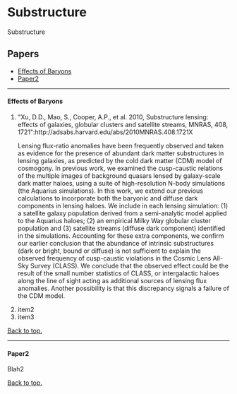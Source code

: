 # <a name="top"></a>Substructure
Substructure

## Papers

* [Effects of Baryons](#baryons)
* [Paper2](#paper2)

----------------------------------------------------------------------
#### <a name="baryons"></a>Effects of Baryons

<ol>
<li> "Xu, D.D., Mao, S., Cooper, A.P., et al. 2010, Substructure lensing: effects of galaxies, globular clusters and satellite streams, MNRAS, 408, 1721":http://adsabs.harvard.edu/abs/2010MNRAS.408.1721X

Lensing flux-ratio anomalies have been frequently observed and taken
as evidence for the presence of abundant dark matter substructures in
lensing galaxies, as predicted by the cold dark matter (CDM) model of
cosmogony. In previous work, we examined the cusp-caustic relations of
the multiple images of background quasars lensed by galaxy-scale dark
matter haloes, using a suite of high-resolution N-body simulations
(the Aquarius simulations). In this work, we extend our previous
calculations to incorporate both the baryonic and diffuse dark
components in lensing haloes. We include in each lensing simulation:
(1) a satellite galaxy population derived from a semi-analytic model
applied to the Aquarius haloes; (2) an empirical Milky Way globular
cluster population and (3) satellite streams (diffuse dark component)
identified in the simulations. Accounting for these extra components,
we confirm our earlier conclusion that the abundance of intrinsic
substructures (dark or bright, bound or diffuse) is not sufficient to
explain the observed frequency of cusp-caustic violations in the
Cosmic Lens All-Sky Survey (CLASS). We conclude that the observed
effect could be the result of the small number statistics of CLASS, or
intergalactic haloes along the line of sight acting as additional
sources of lensing flux anomalies. Another possibility is that this
discrepancy signals a failure of the CDM model.

<li> item2

<li> item3

</ol>

[Back to top.](#top)

----------------------------------------------------------------------
#### <a name="paper2"></a>Paper2

Blah2

[Back to top.](#top)
